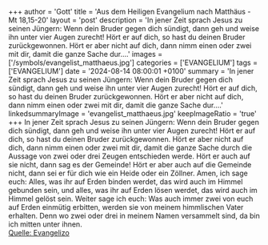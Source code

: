 +++
author = 'Gott'
title = 'Aus dem Heiligen Evangelium nach Matthäus - Mt 18,15-20'
layout = 'post'
description = 'In jener Zeit sprach Jesus zu seinen Jüngern: Wenn dein Bruder gegen dich sündigt, dann geh und weise ihn unter vier Augen zurecht! Hört er auf dich, so hast du deinen Bruder zurückgewonnen. Hört er aber nicht auf dich, dann nimm einen oder zwei mit dir, damit die ganze Sache dur....'
images = ['/symbols/evangelist_matthaeus.jpg']
categories = ['EVANGELIUM']
tags = ['EVANGELIUM']
date = '2024-08-14 08:00:01 +0100'
summary = 'In jener Zeit sprach Jesus zu seinen Jüngern: Wenn dein Bruder gegen dich sündigt, dann geh und weise ihn unter vier Augen zurecht! Hört er auf dich, so hast du deinen Bruder zurückgewonnen. Hört er aber nicht auf dich, dann nimm einen oder zwei mit dir, damit die ganze Sache dur....'
linkedsummaryImage = 'evangelist_matthaeus.jpg'
keepImageRatio = 'true'
+++
In jener Zeit sprach Jesus zu seinen Jüngern: Wenn dein Bruder gegen dich sündigt, dann geh und weise ihn unter vier Augen zurecht! Hört er auf dich, so hast du deinen Bruder zurückgewonnen.
Hört er aber nicht auf dich, dann nimm einen oder zwei mit dir, damit die ganze Sache durch die Aussage von zwei oder drei Zeugen entschieden werde.<!--more-->
Hört er auch auf sie nicht, dann sag es der Gemeinde! Hört er aber auch auf die Gemeinde nicht, dann sei er für dich wie ein Heide oder ein Zöllner.
Amen, ich sage euch: Alles, was ihr auf Erden binden werdet, das wird auch im Himmel gebunden sein, und alles, was ihr auf Erden lösen werdet, das wird auch im Himmel gelöst sein.
Weiter sage ich euch: Was auch immer zwei von euch auf Erden einmütig erbitten, werden sie von meinem himmlischen Vater erhalten.
Denn wo zwei oder drei in meinem Namen versammelt sind, da bin ich mitten unter ihnen.<br> [Quelle: Evangelizo](https://evangeliumtagfuertag.org/DE/gospel)